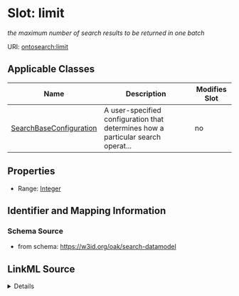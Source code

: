 

# Slot: limit


_the maximum number of search results to be returned in one batch_



URI: [ontosearch:limit](https://w3id.org/oak/search-datamodel/limit)



<!-- no inheritance hierarchy -->





## Applicable Classes

| Name | Description | Modifies Slot |
| --- | --- | --- |
| [SearchBaseConfiguration](SearchBaseConfiguration.md) | A user-specified configuration that determines how a particular search operat... |  no  |







## Properties

* Range: [Integer](Integer.md)





## Identifier and Mapping Information







### Schema Source


* from schema: https://w3id.org/oak/search-datamodel




## LinkML Source

<details>
```yaml
name: limit
description: the maximum number of search results to be returned in one batch
from_schema: https://w3id.org/oak/search-datamodel
rank: 1000
alias: limit
owner: SearchBaseConfiguration
domain_of:
- SearchBaseConfiguration
range: integer

```
</details>